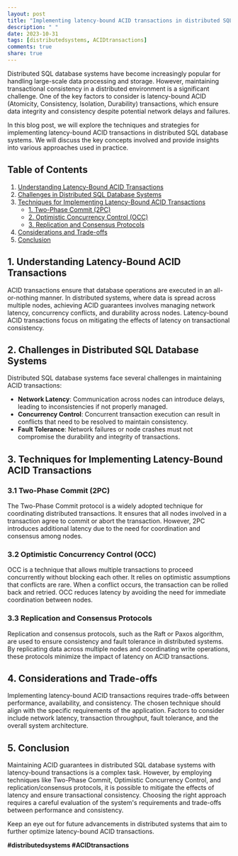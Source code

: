 ```yaml
---
layout: post
title: "Implementing latency-bound ACID transactions in distributed SQL database systems"
description: " "
date: 2023-10-31
tags: [distributedsystems, ACIDtransactions]
comments: true
share: true
---
```


Distributed SQL database systems have become increasingly popular for handling large-scale data processing and storage. However, maintaining transactional consistency in a distributed environment is a significant challenge. One of the key factors to consider is latency-bound ACID (Atomicity, Consistency, Isolation, Durability) transactions, which ensure data integrity and consistency despite potential network delays and failures.

In this blog post, we will explore the techniques and strategies for implementing latency-bound ACID transactions in distributed SQL database systems. We will discuss the key concepts involved and provide insights into various approaches used in practice.

## Table of Contents

1. [Understanding Latency-Bound ACID Transactions](#understanding-latency-bound-acid-transactions)
2. [Challenges in Distributed SQL Database Systems](#challenges-in-distributed-sql-database-systems)
3. [Techniques for Implementing Latency-Bound ACID Transactions](#techniques-for-implementing-latency-bound-acid-transactions)
    - [1. Two-Phase Commit (2PC)](#two-phase-commit)
    - [2. Optimistic Concurrency Control (OCC)](#optimistic-concurrency-control)
    - [3. Replication and Consensus Protocols](#replication-and-consensus-protocols)
4. [Considerations and Trade-offs](#considerations-and-trade-offs)
5. [Conclusion](#conclusion)

## 1. Understanding Latency-Bound ACID Transactions

ACID transactions ensure that database operations are executed in an all-or-nothing manner. In distributed systems, where data is spread across multiple nodes, achieving ACID guarantees involves managing network latency, concurrency conflicts, and durability across nodes. Latency-bound ACID transactions focus on mitigating the effects of latency on transactional consistency.

## 2. Challenges in Distributed SQL Database Systems

Distributed SQL database systems face several challenges in maintaining ACID transactions:

- **Network Latency**: Communication across nodes can introduce delays, leading to inconsistencies if not properly managed.
- **Concurrency Control**: Concurrent transaction execution can result in conflicts that need to be resolved to maintain consistency.
- **Fault Tolerance**: Network failures or node crashes must not compromise the durability and integrity of transactions.

## 3. Techniques for Implementing Latency-Bound ACID Transactions

### 3.1 Two-Phase Commit (2PC)

The Two-Phase Commit protocol is a widely adopted technique for coordinating distributed transactions. It ensures that all nodes involved in a transaction agree to commit or abort the transaction. However, 2PC introduces additional latency due to the need for coordination and consensus among nodes.

### 3.2 Optimistic Concurrency Control (OCC)

OCC is a technique that allows multiple transactions to proceed concurrently without blocking each other. It relies on optimistic assumptions that conflicts are rare. When a conflict occurs, the transaction can be rolled back and retried. OCC reduces latency by avoiding the need for immediate coordination between nodes.

### 3.3 Replication and Consensus Protocols

Replication and consensus protocols, such as the Raft or Paxos algorithm, are used to ensure consistency and fault tolerance in distributed systems. By replicating data across multiple nodes and coordinating write operations, these protocols minimize the impact of latency on ACID transactions.

## 4. Considerations and Trade-offs

Implementing latency-bound ACID transactions requires trade-offs between performance, availability, and consistency. The chosen technique should align with the specific requirements of the application. Factors to consider include network latency, transaction throughput, fault tolerance, and the overall system architecture.

## 5. Conclusion

Maintaining ACID guarantees in distributed SQL database systems with latency-bound transactions is a complex task. However, by employing techniques like Two-Phase Commit, Optimistic Concurrency Control, and replication/consensus protocols, it is possible to mitigate the effects of latency and ensure transactional consistency. Choosing the right approach requires a careful evaluation of the system's requirements and trade-offs between performance and consistency.

Keep an eye out for future advancements in distributed systems that aim to further optimize latency-bound ACID transactions.

**#distributedsystems #ACIDtransactions**